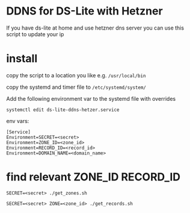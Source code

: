 # DDNS for DS-Lite with Hetzner

If you have ds-lite at home and use hetzner dns server you can use this script to update your ip

# install

copy the script to a location you like e.g. `/usr/local/bin`

copy the systemd and timer file to `/etc/systemd/system/`

Add the following environment var to the systemd file with overrides

`systemctl edit ds-lite-ddns-hetzer.service`

env vars:
```
[Service]
Environment=SECRET=<secret>
Environment=ZONE_ID=<zone_id>
Environment=RECORD_ID=<record_id>
Environment=DOMAIN_NAME=<domain_name>
```

# find relevant ZONE_ID RECORD_ID

`SECRET=<secret> ./get_zones.sh`

`SECRET=<secret> ZONE=<zone_id> ./get_records.sh`
